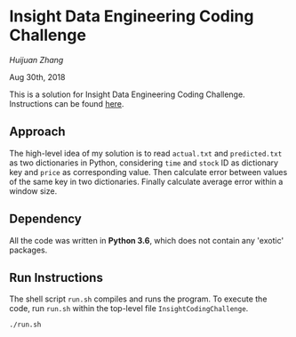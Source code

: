 # Insight Data Engineering Coding Challenge

_Huijuan Zhang_

Aug 30th, 2018

This is a solution for Insight Data Engineering Coding Challenge. Instructions can be found [here](https://github.com/InsightDataScience/prediction-validation).

## Approach

The high-level idea of my solution is to read `actual.txt` and `predicted.txt` as two dictionaries in Python, considering `time` and `stock` ID as dictionary key and `price` as corresponding value. Then calculate error between values of the same key in two dictionaries. Finally calculate average error within a window size.

## Dependency

All the code was written in __Python 3.6__, which does not contain any 'exotic' packages.

## Run Instructions

The shell script `run.sh` compiles and runs the program. To execute the code, run `run.sh` within the top-level file `InsightCodingChallenge`.

    ./run.sh
    
